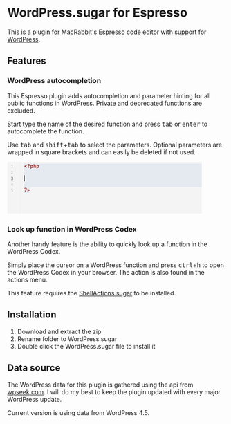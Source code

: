 # WordPress.sugar for Espresso
This is a plugin for MacRabbit's [Espresso](http://macrabbit.com/espresso/) code editor with support for [WordPress](http://wordpress.org/).

## Features

### WordPress autocompletion
This Espresso plugin adds autocompletion and parameter hinting for all public functions in WordPress. Private and deprecated functions are excluded.

Start type the name of the desired function and press <kbd>tab</kbd> or <kbd>enter</kbd> to autocomplete the function.

Use <kbd>tab</kbd> and <kbd>shift</kbd>+<kbd>tab</kbd> to select the parameters. Optional parameters are wrapped in square brackets and can easily be deleted if not used.

![Demo](Demo/functions.gif)

### Look up function in WordPress Codex
Another handy feature is the ability to quickly look up a function in the WordPress Codex.

Simply place the cursor on a WordPress function and press <kbd>ctrl</kbd>+<kbd>h</kbd> to open the WordPress Codex in your browser. The action is also found in the actions menu.

This feature requires the [ShellActions sugar](https://github.com/onecrayon/ShellActions-sugar) to be installed.

## Installation
1. Download and extract the zip
2. Rename folder to WordPress.sugar
3. Double click the WordPress.sugar file to install it

## Data source
The WordPress data for this plugin is gathered using the api from [wpseek.com](http://wpseek.com/). I will do my best to keep the plugin updated with every major WordPress update.

Current version is using data from WordPress 4.5.